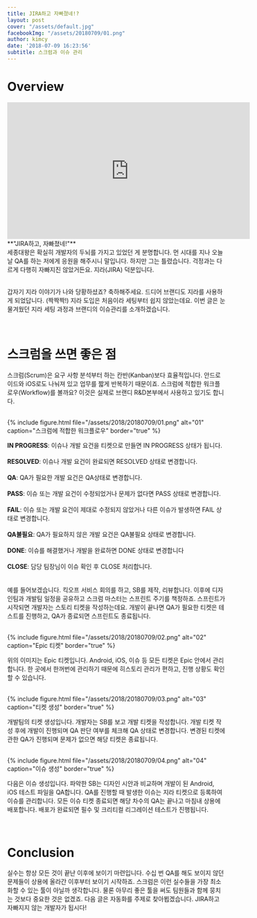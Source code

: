 ```yaml
---
title: JIRA하고 자빠졌네!?
layout: post
cover: "/assets/default.jpg"
facebookImg: "/assets/20180709/01.png"
author: kimcy
date: '2018-07-09 16:23:56'
subtitle: 스크럼과 이슈 관리
---
```


# Overview
<iframe width="560" height="315" src="https://www.youtube.com/embed/kXJhwdZi-ng" frameborder="0" allow="autoplay; encrypted-media" allowfullscreen></iframe>
<br>
**"JIRA하고, 자빠졌네!"** <br>
세종대왕은 확실히 개발자의 두뇌를 가지고 있었던 게 분명합니다. 먼 시대를 지나 오늘날 QA를 하는 저에게 응원을 해주시니 말입니다. 하지만 그는 틀렸습니다. 걱정과는 다르게 다행히 자빠지진 않았거든요. 지라(JIRA) 덕분입니다. <br><br>

갑자기 지라 이야기가 나와 당황하셨죠? 축하해주세요. 드디어 브랜디도 지라를 사용하게 되었답니다. (짝짝짝!) 지라 도입은 처음이라 세팅부터 쉽지 않았는데요. 이번 글은 눈물겨웠던 지라 세팅 과정과 브랜디의 이슈관리를 소개하겠습니다. <br><br><br>



# 스크럼을 쓰면 좋은 점
스크럼(Scrum)은 요구 사항 분석부터 하는 칸반(Kanban)보다 효율적입니다. 안드로이드와 iOS로도 나눠져 있고 업무를 짧게 반복하기 때문이죠. 스크럼에 적합한 워크플로우(Workflow)를 볼까요? 이것은 실제로 브랜디 R&D본부에서 사용하고 있기도 합니다. <br><br>

{% include figure.html file="/assets/2018/20180709/01.png" alt="01" caption="스크럼에 적합한 워크플로우" border="true" %}<br>

**IN PROGRESS**: 이슈나 개발 요건을 티켓으로 만들면 IN PROGRESS 상태가 됩니다. <br><br>
**RESOLVED**: 이슈나 개발 요건이 완료되면 RESOLVED 상태로 변경합니다.<br><br>
**QA**: QA가 필요한 개발 요건은 QA상태로 변경합니다.<br><br>
**PASS**: 이슈 또는 개발 요건이 수정되었거나 문제가 없다면 PASS 상태로 변경합니다.<br><br>
 **FAIL**: 이슈 또는 개발 요건이 제대로 수정되지 않았거나 다른 이슈가 발생하면 FAIL 상태로 변경합니다.<br><br>
**QA불필요**: QA가 필요하지 않은 개발 요건은 QA불필요 상태로 변경합니다.<br><br>
**DONE**: 이슈를 해결했거나 개발을 완료하면 DONE 상태로 변경합니다<br><br>
**CLOSE**: 담당 팀장님이 이슈 확인 후 CLOSE 처리합니다.
<br><br><br>
예를 들어보겠습니다. 킥오프 서비스 회의를 하고, SB를 제작, 리뷰합니다. 이후에 디자인팀과 개발팀 일정을 공유하고 스크럼 마스터는 스프린트 주기를 책정하죠. 스프린트가 시작되면 개발자는 스토리 티켓을 작성하는데요. 개발이 끝나면 QA가 필요한 티켓은 테스트를 진행하고, QA가 종료되면 스프린트도 종료됩니다.<br><br>

{% include figure.html file="/assets/2018/20180709/02.png" alt="02" caption="Epic 티켓" border="true" %}<br>

위의 이미지는 Epic 티켓입니다. Android, iOS, 이슈 등 모든 티켓은 Epic 안에서 관리합니다. 한 곳에서 한꺼번에 관리하기 때문에 히스토리 관리가 편하고, 진행 상황도 확인할 수 있습니다.<br><br>

{% include figure.html file="/assets/2018/20180709/03.png" alt="03" caption="티켓 생성" border="true" %}<br>

 개발팀의 티켓 생성입니다. 개발자는 SB를 보고 개발 티켓을 작성합니다. 개발 티켓 작성 후에 개발이 진행되며 QA 판단 여부를 체크해 QA 상태로 변경합니다. 변경된 티켓에 관한 QA가 진행되며 문제가 없으면 해당 티켓은 종료됩니다.<br><br>

{% include figure.html file="/assets/2018/20180709/04.png" alt="04" caption="이슈 생성" border="true" %}<br>

다음은 이슈 생성입니다. 파악한 SB는 디자인 시안과 비교하며 개발이 된 Android, iOS 테스트 파일을 QA합니다. QA를 진행할 때 발생한 이슈는 지라 티켓으로 등록하여 이슈를 관리합니다. 모든 이슈 티켓 종료되면 해당 차수의 QA는 끝나고 마침내 상용에 배포합니다. 배포가 완료되면 필수 및 크리티컬 리그레이션 테스트가 진행됩니다.
<br><br><br>


# Conclusion
실수는 항상 모든 것이 끝난 이후에 보이기 마련입니다. 수십 번 QA를 해도 보이지 않던 문제들이 상용에 올라간 이후부터 보이기 시작하죠. 스크럼은 이런 실수들을 가장 최소화할 수 있는 툴이 아닐까 생각합니다. 물론 아무리 좋은 툴을 써도 팀원들과 함께 뭉치는 것보다 중요한 것은 없겠죠. 다음 글은 자동화를 주제로 찾아뵙겠습니다. JIRA하고 자빠지지 않는 개발자가 됩시다!<br><br>
